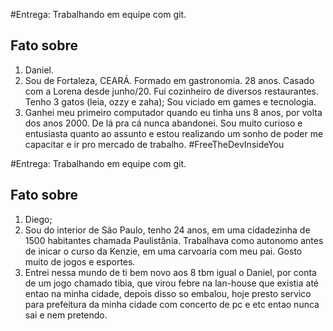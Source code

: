 #Entrega: Trabalhando em equipe com git.

## Fato sobre <Daniel>

1. Daniel.
2. Sou de Fortaleza, CEARÁ. Formado em gastronomia. 28 anos. Casado com a Lorena desde junho/20. Fui cozinheiro de diversos restaurantes. Tenho 3 gatos (leia, ozzy e zaha); Sou viciado em games e tecnologia. 
3. Ganhei meu primeiro computador quando eu tinha uns 8 anos, por volta dos anos 2000. De lá pra cá nunca abandonei. Sou muito curioso e entusiasta quanto ao assunto e estou realizando um sonho de poder me capacitar e ir pro mercado de trabalho. #FreeTheDevInsideYou


#Entrega: Trabalhando em equipe com git.

## Fato sobre <Diego>

1. Diego;
2. Sou do interior de São Paulo, tenho 24 anos, em uma cidadezinha de 1500 habitantes chamada Paulistânia. Trabalhava como autonomo antes de inicar o curso da Kenzie, em uma carvoaria com meu pai. Gosto muito de jogos e esportes.
3. Entrei nessa mundo de ti bem novo aos 8 tbm igual o Daniel, por conta de um jogo chamado tibia, que virou febre na lan-house que existia até entao na minha cidade, depois disso so embalou, hoje presto servico para prefeitura da minha cidade com concerto de pc e etc entao nunca sai e nem pretendo.